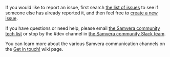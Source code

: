 If you would like to report an issue, first search [the list of issues](https://github.com/samvera/questioning_authority/issues/) to see if someone else has already reported it, and then feel free to [create a new issue](https://github.com/samvera/questioning_authority/issues/new).

If you have questions or need help, please email [the Samvera community tech list](https://groups.google.com/forum/#!forum/samvera-tech) or stop by the #dev channel in [the Samvera community Slack team](https://wiki.duraspace.org/pages/viewpage.action?pageId=87460391#Getintouch!-Slack).

You can learn more about the various Samvera communication channels on the [Get in touch!](https://wiki.duraspace.org/pages/viewpage.action?pageId=87460391) wiki page.

